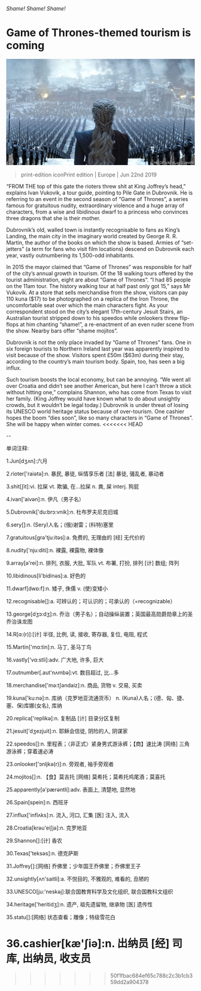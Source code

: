 ###### Shame! Shame! Shame!

# Game of Thrones-themed tourism is coming 

![image](images/20190622_EUP002_0.jpg) 

> print-edition iconPrint edition | Europe | Jun 22nd 2019 

“FROM THE top of this gate the rioters threw shit at King Joffrey’s head,” explains Ivan Vukovik, a tour guide, pointing to Pile Gate in Dubrovnik. He is referring to an event in the second season of “Game of Thrones”, a series famous for gratuitous nudity, extraordinary violence and a huge array of characters, from a wise and libidinous dwarf to a princess who convinces three dragons that she is their mother. 

Dubrovnik’s old, walled town is instantly recognisable to fans as King’s Landing, the main city in the imaginary world created by George R. R. Martin, the author of the books on which the show is based. Armies of “set-jetters” (a term for fans who visit film locations) descend on Dubrovnik each year, vastly outnumbering its 1,500-odd inhabitants. 

In 2015 the mayor claimed that “Game of Thrones” was responsible for half of the city’s annual growth in tourism. Of the 18 walking tours offered by the tourist administration, eight are about “Game of Thrones”. “I had 85 people on the 11am tour. The history walking tour at half past only got 15,” says Mr Vukovik. At a store that sells merchandise from the show, visitors can pay 110 kuna ($17) to be photographed on a replica of the Iron Throne, the uncomfortable seat over which the main characters fight. As your correspondent stood on the city’s elegant 17th-century Jesuit Stairs, an Australian tourist stripped down to his speedos while onlookers threw flip-flops at him chanting “shame!”, a re-enactment of an even ruder scene from the show. Nearby bars offer “shame mojitos”. 

Dubrovnik is not the only place invaded by “Game of Thrones” fans. One in six foreign tourists to Northern Ireland last year was apparently inspired to visit because of the show. Visitors spent £50m ($63m) during their stay, according to the country’s main tourism body. Spain, too, has seen a big influx. 

Such tourism boosts the local economy, but can be annoying. “We went all over Croatia and didn’t see another American, but here I can’t throw a stick without hitting one,” complains Shannon, who has come from Texas to visit her family. (King Joffrey would have known what to do about unsightly crowds, but it wouldn’t be legal today.) Dubrovnik is under threat of losing its UNESCO world heritage status because of over-tourism. One cashier hopes the boom “dies soon”, like so many characters in “Game of Thrones”. She will be happy when winter comes. 
<<<<<<< HEAD

-- 

 单词注释:

1.Jun[dʒʌn]:六月 

2.rioter['raiәtә]:n. 暴民, 暴徒, 纵情享乐者 [法] 暴徒, 骚乱者, 暴动者 

3.shit[ʃit]:vi. 拉屎 vt. 欺骗, 在...拉屎 n. 粪, 屎 interj. 狗屁 

4.ivan['aivәn]:n. 伊凡（男子名） 

5.Dubrovnik['du:brɔ:vnik]:n. 杜布罗夫尼克旧城 

6.sery[]:n. (Sery)人名；(俄)谢雷；(科特)塞里 

7.gratuitous[grә'tju:itәs]:a. 免费的, 无理由的 [经] 无代价的 

8.nudity['nju:diti]:n. 裸露, 裸露物, 裸体像 

9.array[ә'rei]:n. 排列, 衣服, 大批, 军队 vt. 布署, 打扮, 排列 [计] 数组; 阵列 

10.libidinous[li'bidinәs]:a. 好色的 

11.dwarf[dwɒ:f]:n. 矮子, 侏儒 v. (使)变矮小 

12.recognisable[]:a. 可辨认的；可认识的；可承认的（=recognizable） 

13.george[dʒɔ:dʒ]:n. 乔治（男子名）；自动操纵装置；英国最高勋爵勋章上的圣乔治诛龙图 

14.R[ɑ:(r)]:[计] 半径, 比例, 读, 接收, 寄存器, 复位, 电阻, 程式 

15.Martin['mɑ:tin]:n. 马丁, 圣马丁鸟 

16.vastly['vɑ:stli]:adv. 广大地, 许多, 巨大 

17.outnumber[.aut'nʌmbә]:vt. 数目超过, 比...多 

18.merchandise['mә:tʃәndaiz]:n. 商品, 货物 v. 交易, 买卖 

19.kuna['ku:nə]:n. 库纳（克罗地亚流通货币） n. (Kuna)人名；(德、匈、捷、塞、保)库娜(女名), 库纳 

20.replica['replikә]:n. 复制品 [计] 目录分区复制 

21.jesuit['dʒezjuit]:n. 耶稣会信徒, 阴险的人, 阴谋家 

22.speedos[]:n. 里程表；〈非正式〉紧身男式游泳裤；【商】速比涛 [网络] 三角游泳裤；穿着速必涛 

23.onlooker['ɔnljkә(r)]:n. 旁观者, 袖手旁观者 

24.mojitos[]:n. 【食】莫吉托 [网络] 莫希托；莫希托鸡尾酒；莫喜托 

25.apparently[ә'pærәntli]:adv. 表面上, 清楚地, 显然地 

26.Spain[spein]:n. 西班牙 

27.influx['inflʌks]:n. 流入, 河口, 汇集 [医] 注入, 流入 

28.Croatia[krәu'eiʃjә]:n. 克罗地亚 

29.Shannon[]:[计] 香农 

30.Texas['teksәs]:n. 德克萨斯 

31.Joffrey[]:[网络] 乔佛里；少年国王乔佛里；乔佛里王子 

32.unsightly[ʌn'saitli]:a. 不悦目的, 不雅观的, 难看的, 丑陋的 

33.UNESCO[ju:'neskәj]:联合国教育科学及文化组织, 联合国教科文组织 

34.heritage['heritidʒ]:n. 遗产, 祖先遗留物, 继承物 [医] 遗传性 

35.statu[]:[网络] 状态查看；雕像；特级雪花白 

36.cashier[kæ'ʃiә]:n. 出纳员 [经] 司库, 出纳员, 收支员 
=======
>>>>>>> 50f1fbac684ef65c788c2c3b1cb359dd2a904378

